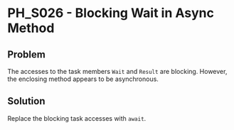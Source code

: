# PH_S026 - Blocking Wait in Async Method

## Problem

The accesses to the task members `Wait` and `Result` are blocking. However, the enclosing method appears to be asynchronous.

## Solution

Replace the blocking task accesses with `await`.
